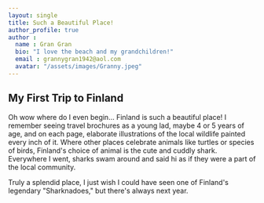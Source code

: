 ```yaml
---
layout: single
title: Such a Beautiful Place!
author_profile: true
author :
  name : Gran Gran
  bio: "I love the beach and my grandchildren!"
  email : grannygran1942@aol.com
  avatar: "/assets/images/Granny.jpeg"
---
```


## My First Trip to Finland

Oh wow where do I even begin... Finland is such a beautiful place! I remember seeing travel brochures as a young lad, maybe 4 or 5 years of age, and on each page, elaborate illustrations of the local wildlife painted every inch of it. Where other places celebrate animals like turtles or species of birds, Finland's choice of animal is the cute and cuddly shark.  Everywhere I went, sharks swam around and said hi as if they were a part of the local community.  

Truly a splendid place, I just wish I could have seen one of Finland's legendary "Sharknadoes," but there's always next year.
